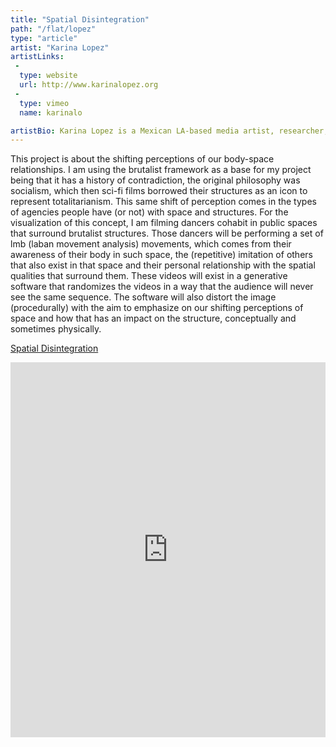 ```yaml
---
title: "Spatial Disintegration"
path: "/flat/lopez"
type: "article"
artist: "Karina Lopez"
artistLinks:
 -
  type: website
  url: http://www.karinalopez.org
 -
  type: vimeo
  name: karinalo

artistBio: Karina Lopez is a Mexican LA-based media artist, researcher, and holds a B.A. in Design | Media Arts. She does interdisciplinary research in art, architecture, and science. Whilst combining a variety of genres and techniques, her focus revolves around the patterns that exist in the relationship between the human body and technology. Her creative practices include costume software, audio-visual installations, data visualizations, interactive design, photography, videography, and VR.lizations, interactive design, photography, videography, and VR.
---
```



This project is about the shifting perceptions of our body-space relationships. I am using the brutalist framework as a base for my project being that it has a history of contradiction, the original philosophy was socialism, which then sci-fi films borrowed their structures as an icon to represent totalitarianism. This same shift of perception comes in the types of agencies people have (or not) with space and structures. For the visualization of this concept, I am filming dancers cohabit in public spaces that surround brutalist structures. Those dancers will be performing a set of lmb (laban movement analysis) movements, which comes from their awareness of their body in such space, the (repetitive) imitation of others that also exist in that space and their personal relationship with the spatial qualities that surround them. These videos will exist in a generative software that randomizes the videos in a way that the audience will never see the same sequence. The software will also distort the image (procedurally) with the aim to emphasize on our shifting perceptions of space and how that has an impact on the structure, conceptually and sometimes physically.

[Spatial Disintegration](https://vimeo.com/341427201)
<iframe src="https://player.vimeo.com/video/341427201" width="100%" height="600" frameborder="0" allow="autoplay; fullscreen" allowfullscreen></iframe>
